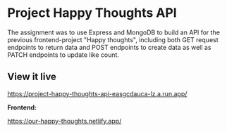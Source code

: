 # Project Happy Thoughts API

The assignment was to use Express and MongoDB to build an API for the previous frontend-project "Happy thoughts", including both GET request endpoints to return data and POST endpoints to create data as well as PATCH endpoints to update like count. 


## View it live

https://project-happy-thoughts-api-easgcdauca-lz.a.run.app/

**Frontend:**

https://our-happy-thoughts.netlify.app/

